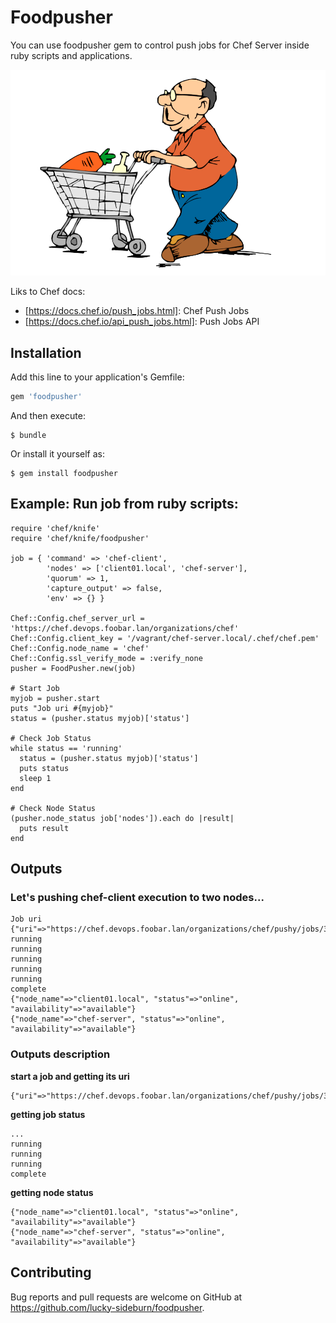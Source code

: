 # Foodpusher

You can use foodpusher gem to control push jobs for Chef Server inside ruby scripts and applications.

![Alt text](logo/img.png)

Liks to Chef docs:
* [https://docs.chef.io/push_jobs.html]: Chef Push Jobs
* [https://docs.chef.io/api_push_jobs.html]: Push Jobs API

## Installation

Add this line to your application's Gemfile:

```ruby
gem 'foodpusher'
```

And then execute:

    $ bundle

Or install it yourself as:

    $ gem install foodpusher

## Example: Run job from ruby scripts:


```
require 'chef/knife'
require 'chef/knife/foodpusher'

job = { 'command' => 'chef-client',
        'nodes' => ['client01.local', 'chef-server'],
        'quorum' => 1,
        'capture_output' => false,
        'env' => {} }

Chef::Config.chef_server_url = 'https://chef.devops.foobar.lan/organizations/chef'
Chef::Config.client_key = '/vagrant/chef-server.local/.chef/chef.pem'
Chef::Config.node_name = 'chef'
Chef::Config.ssl_verify_mode = :verify_none
pusher = FoodPusher.new(job)

# Start Job
myjob = pusher.start
puts "Job uri #{myjob}"
status = (pusher.status myjob)['status']

# Check Job Status
while status == 'running'
  status = (pusher.status myjob)['status']
  puts status
  sleep 1
end

# Check Node Status
(pusher.node_status job['nodes']).each do |result|
  puts result
end
```

## Outputs

### Let's pushing chef-client execution to two nodes...

```
Job uri {"uri"=>"https://chef.devops.foobar.lan/organizations/chef/pushy/jobs/336d0bf2dc771d3127dffead469381b5"}
running
running
running
running
running
complete
{"node_name"=>"client01.local", "status"=>"online", "availability"=>"available"}
{"node_name"=>"chef-server", "status"=>"online", "availability"=>"available"}
```

### Outputs description

**start a job and getting its uri**
```
{"uri"=>"https://chef.devops.foobar.lan/organizations/chef/pushy/jobs/336d0bf2dc771d3127dffead469381b5"}
```


**getting job status**
```
...
running
running
running
complete
```

**getting node status**
```
{"node_name"=>"client01.local", "status"=>"online", "availability"=>"available"}
{"node_name"=>"chef-server", "status"=>"online", "availability"=>"available"}
```

## Contributing

Bug reports and pull requests are welcome on GitHub at https://github.com/lucky-sideburn/foodpusher.

